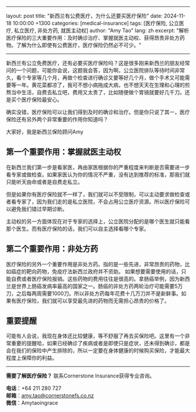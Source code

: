 
---
layout: post
title: "新西兰有公费医疗，为什么还要买医疗保险"
date: 2024-11-18 10:00:00 +1300
categories: [medical-insurance]
tags: [医疗保险, 公立医疗, 私立医疗, 非处方药, 就医主动权]
author: "Amy Tao"
lang: zh
excerpt: "解析医疗保险的三大重要作用：及时确诊治疗、掌握就医主动权、获得昂贵非处方药物。了解为什么即使有公费医疗，医疗保险仍然必不可少。"

---

新西兰有公立免费医疗，还有必要买医疗保险吗？这是很多刚来新西兰的朋友经常问的一个问题，可能你会说，这题我会答，因为啊，公立医院排队等待时间非常久，看个专家等几个月，再做个检查进行确诊又要等好几个月，做个手术又可能需要等一年。黄花菜都凉了，我可不想小病拖成大病，也不想天天在生理和心理的煎熬当中生活，自费去私立吧，费用又太贵了，比如随便做个胃镜就要好几千刀。还是买个医疗保险最安心。

确实没错，医疗保险可以让我们得到及时的确诊和治疗。但是你只说了其一，医疗保险还有另外两个非常重要的作用你知道吗？

大家好，我是新西兰保险顾问Amy

## 第一个重要作用：掌握就医主动权

在新西兰我们第一步是看家医，再由家医根据你的严重程度来判断是否需要进一步看专家或做检查。如果家医认为你的情况不严重，没有达到推荐的标准，那我们就只能听天由命或者是自费走私立。

但是如果你有医疗保险就不一样了，我们就可以不受限制，可以主动要求做检查或者看专家了，因为我们走的是私立医院，不会占用公立医疗资源。所以医疗保险可以避免我们错过早期诊断。

主动权的另一方面体现在对于专家的选择上，公立医院分配的是哪个医生就只能看那个医生。而有医疗保险的话，我们可以自主选择看哪个专家。

## 第二个重要作用：非处方药

医疗保险的另外一个重要作用是非处方药。指的是一些先进，非常昂贵的药物，比如癌症的靶向药物，免疫疗法新西兰政府并不资助。 如果想要需要使用的话，只能自费或者医疗保险报销。这些药物的费用往往是很高的。拿肠癌举例，因为新西兰是世界上肠癌发病率最高的国家之一。肠癌的非处方药两轮治疗可能需要5万刀，之后每两周需要1000刀。所以非处方药每年花费十几万刀并不是新鲜事。如果有医疗保险，我们就可以享受最先进的药物而无需担心昂贵的价格了。

## 重要提醒

可能有人会说，我现在身体还比较健康，等不舒服了再去买保险吧。这里有一个非常重要的提醒哈，如果已经确诊了疾病或者是即使只是症状，还未得到确诊，都是会在我们的保险中产生排除的，所以一定要在身体健康的时候购买保险，才能最大程度上保障你的利益。



---

**需要了解医疗保险？** 联系Cornerstone Insurance获得专业咨询。

**电话**：+64 211 280 727  
**邮箱**：amy.tao@cornerstonefs.co.nz  
**微信**：Amytaoingrace
